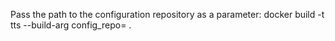 Pass the path to the configuration repository as a parameter:
docker build  -t tts --build-arg config_repo=<Path to Config> .
